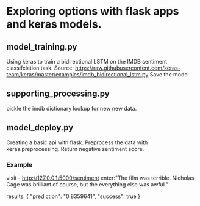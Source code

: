 # Exploring options with flask apps and keras models.

## model_training.py
Using keras to train a bidirectional LSTM on the IMDB sentiment classifciation task.
Source: https://raw.githubusercontent.com/keras-team/keras/master/examples/imdb_bidirectional_lstm.py
Save the model.

## supporting_processing.py
pickle the imdb dictionary lookup for new new data.

## model_deploy.py
Creating a basic api with flask.
Preprocess the data with keras.preprocessing.
Return negative sentiment score.


### Example
visit - http://127.0.0.1:5000/sentiment
enter:"The film was terrible. Nicholas Cage was brilliant of course, but the everything else was awful."

results: 
{
  "prediction": "0.8359641", 
  "success": true
}

